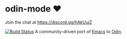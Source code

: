 # odin-mode :heart:

Join the chat at https://discord.gg/hAkUujZ

[![Build Status](https://travis-ci.org/glassofethanol/odin.svg?branch=master)](https://travis-ci.org/galssofethanol/odin-mode)
A community-driven port of [Emacs](https://www.gnu.org/software/emacs/) to [Odin](hhttps://odin.handmade.network/).
